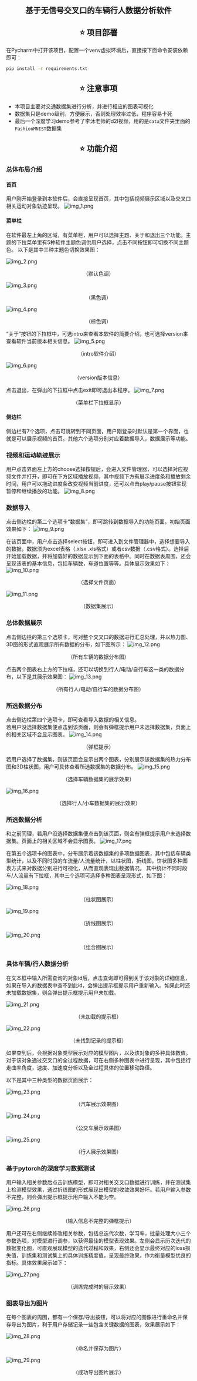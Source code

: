 ## <div align="center"> 基于无信号交叉口的车辆行人数据分析软件 </div>

## <div align="center"> ⭐ 项目部署 </div>

在Pycharm中打开该项目，配置一个venv虚拟环境后，直接按下面命令安装依赖即可：
```bash
pip install -r requirements.txt
```

## <div align="center"> ⭐ 注意事项 </div>
- 本项目主要对交通数据集进行分析，并进行相应的图表可视化
- 数据集只是demo级别，方便展示，否则处理效率过低，程序容易卡死
- 最后一个深度学习demo参考了李沐老师的d2l视频，用的是`data`文件夹里面的`FashionMNIST`数据集

## <div align="center"> ⭐ 功能介绍 </div>
### 总体布局介绍  
#### 首页  
用户刚开始登录到本软件后，会直接呈现首页，其中包括视频展示区域以及交叉口相关运动对象轨迹呈现。
![img_1.png](image/img_1.png)



#### 菜单栏
在软件最左上角的区域，有菜单栏，用户可以选择主题、关于和退出三个功能。主题的下拉菜单里有5种软件主题色调供用户选择，点击不同按钮即可切换不同主题色。
以下是其中三种主题色切换效果图：

![img_2.png](image/img_2.png)

<div align="center">（默认色调）</div>

![img_3.png](image/img_3.png)
<div align="center">（黑色调）</div>

![img_4.png](image/img_4.png)
<div align="center">（棕色调）</div>

“关于”按钮的下拉框中，可选intro来查看本软件的简要介绍，也可选择version来查看软件当前版本相关信息。
![img_5.png](image/img_5.png)
<div align="center">（intro软件介绍）</div>

![img_6.png](image/img_6.png)
<div align="center">（version版本信息）</div>

点击退出，在弹出的下拉框中点击exit即可退出本程序。
![img_7.png](image/img_7.png)
<div align="center">（菜单栏下拉框显示）</div>


#### 侧边栏  
侧边栏有7个选项，点击可跳转到不同页面，用户刚登录时默认是第一个界面，也就是可以展示视频的首页。其他六个选项分别对应着数据导入，数据展示等功能。


### 视频和运动轨迹展示  
用户点击界面左上方的choose选择按钮后，会进入文件管理器，可以选择对应视频文件并打开，即可在下方区域播放视频，其中视频下方有展示进度条和播放剩余时间，用户可以拖动进度条改变视频当前进度，还可以点击play/pause按钮实现暂停和继续播放的功能。
![img_8.png](image/img_8.png)

### 数据导入  
点击侧边栏的第二个选项卡“数据集”，即可跳转到数据导入的功能页面。初始页面效果如下：
![img_9.png](image/img_9.png)

在该页面中，用户点击选择select按钮，即可进入到文件管理器中，选择想要导入的数据，数据须为excel表格（.xlsx .xls格式）或者csv数据（.csv格式）。选择后开始加载数据，并将加载好的数据显示到下面的表格中。同时在数据表周围，还会呈现该表的基本信息，包括车辆数，车道位置等等。具体展示效果如下：
![img_10.png](image/img_10.png)
<div align="center">（选择文件页面）</div>

![img_11.png](image/img_11.png)
<div align="center">（数据集展示）</div>

### 总体数据展示
点击侧边栏的第三个选项卡，可对整个交叉口的数据进行汇总处理，并以热力图、3D图的形式直观展示所有数据的分布，如下图所示：
![img_12.png](image/img_12.png)
<div align="center">（所有车辆的数据分布图）</div>

点击两个图表右上方的下拉框，还可以切换到行人/电动/自行车这一类的数据分布，以下是其展示效果图：
![img_13.png](image/img_13.png)
<div align="center">（所有行人/电动/自行车的数据分布图）</div>


### 所选数据分布
点击侧边栏第四个选项卡，即可查看导入数据的相关信息。  
若用户没选择数据集便点击到该页面，则会有弹框提示用户未选择数据集，页面上的相关区域不会显示图表。
![img_14.png](image/img_14.png)
<div align="center">（弹框提示）</div>

若用户选择了数据集，则该页面会显示出两个图表，分别展示该数据集的热力分布图和3D柱状图，用户可具体查看所选数据集的数据分布。
![img_15.png](image/img_15.png)
<div align="center">（选择车辆数据集的展示效果）</div>
 
![img_16.png](image/img_16.png)
<div align="center">（选择行人/小车数据集的展示效果）</div>


### 所选数据分析
和之前同理，若用户没选择数据集便点击到该页面，则会有弹框提示用户未选择数据集。页面上的相关区域不会显示图表。
![img_17.png](image/img_17.png)

在第五个选项卡的图表中，分布展示着该数据集的多项数据图表，其中包括车辆类型统计，以及不同时段的车流量/人流量统计，以柱状图，折线图，饼状图多种图表方式来对数据分别进行可视化，从而直观表现出数据情况。
其中统计不同时段车/人流量有下拉框，其中三个选项可选择多种图表呈现形式，如下图：

![img_18.png](image/img_18.png)
<div align="center">（柱状图展示）</div>
 
![img_19.png](image/img_19.png)
<div align="center">（折线图展示）</div>
 
![img_20.png](image/img_20.png)
<div align="center">（组合图展示）</div>


### 具体车辆/行人数据分析
在文本框中输入所需查询的对象id后，点击查询即可得到关于该对象的详细信息，如果在导入的数据表中查不到此id，会弹出提示框提示用户重新输入。如果此时还未加载数据集，则会弹出提示框提示用户未加载。

![img_21.png](image/img_21.png)
<div align="center">（未加载的提示框）</div>

![img_22.png](image/img_22.png) 
<div align="center">（未找到记录的提示框）</div>
	
如果查到后，会根据对象类型展示对应的模型图片，以及该对象的多种具体数值。对于该对象通过交叉口的全过程数据，可在右侧多种图表中进行呈现，其中包括行走曲率角度，速度、加速度分析以及全过程具体的位置移动路径。

以下是其中三种类型的数据页面展示：
 
![img_23.png](image/img_23.png)
<div align="center">（汽车展示效果图）</div>
 
![img_24.png](image/img_24.png)
<div align="center">（公交车展示效果图）</div>
 
![img_25.png](image/img_25.png)
<div align="center">（行人展示效果图）</div>


### 基于pytorch的深度学习数据测试
用户输入相关参数后点击训练模型，即可对相关交叉口数据进行训练，并在测试集上检测模型效果，通过折线图的形式展现出模型的收敛效果好坏。若用户输入参数不完整，则会弹出提示框提示用户输入不能为空。

![img_26.png](image/img_26.png)
<div align="center">（输入信息不完整的弹框提示）</div>

用户还可在右侧继续修改相关参数，包括总迭代次数，学习率，批量处理大小三个参数选项，对模型进行调参，以获得最佳的模型表现效果。左侧会显示历次迭代的数据变化图，可直观展现模型的迭代过程和效果，右侧还会显示最终对应的loss损失值，训练集和测试集上的具体训练精度值，呈现最终效果，作为衡量模型优良的指标。具体效果展示如下：
 
![img_27.png](image/img_27.png)
<div align="center">（训练完成时的展示效果）</div>


### 图表导出为图片
在每个图表的周围，都有一个保存/导出按钮，可以将对应的图像进行重命名并保存导出为图片，利于用户存储记录一些包含关键数据的图表，效果展示如下：

![img_28.png](image/img_28.png) 
<div align="center">（命名并保存为图片）</div>
 
![img_29.png](image/img_29.png)
<div align="center">（成功导出图片展示）</div>